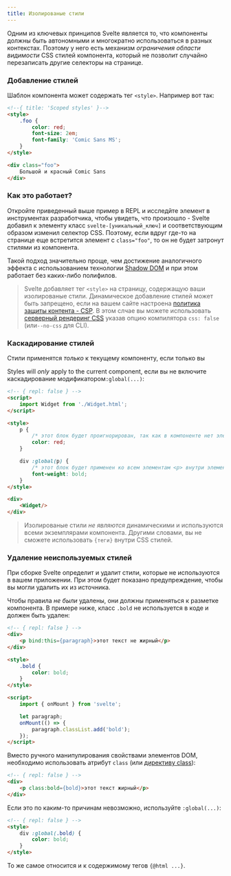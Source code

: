 ```yaml
---
title: Изолированые стили
---
```


Одним из ключевых принципов Svelte является то, что компоненты должны быть автономными и многократно использоваться в разных контекстах. Поэтому у него есть механизм *ограничения области видимости* CSS стилей компонента, который не позволит случайно перезаписать другие селекторы на странице.


### Добавление стилей

Шаблон компонента может содержать тег `<style>`. Например вот так:

```html
<!--{ title: 'Scoped styles' }-->
<style>
	.foo {
		color: red;
		font-size: 2em;
		font-family: 'Comic Sans MS';
	}
</style>

<div class="foo">
	Большой и красный Comic Sans
</div>
```


### Как это работает?

Откройте приведенный выше пример в REPL и исследйте элемент в инструментах разработчика, чтобы увидеть, что произошло - Svelte добавил к элементу класс `svelte-[уникальный_ключ]` и соответствующим образом изменил селектор CSS. Поэтому, если вдруг где-то на странице еще встретится элемент с `class="foo"`, то он не будет затронут стилями из компонента.

Такой подход значительно проще, чем достижение аналогичного эффекта с использованием технологии [Shadow DOM](http://caniuse.com/#search=shadow%20dom) и при этом работает без каких-либо полифилов.

> Svelte добавляет тег `<style>` на страницу, содержащую ваши изолированые стили. Динамическое добавление стилей может быть запрещено, если на вашем сайте настроена [политика защиты контента - CSP](https://developer.mozilla.org/en-US/docs/Web/HTTP/CSP). В этом слчае вы можете использовать [серверный рендеринг CSS](guide#rendering-css) указав опцию компилятора `css: false` (или`--no-css` для CLI).


### Каскадирование стилей 

Стили применятся *только* к текущему компоненту, если только вы 

Styles will *only* apply to the current component, если вы не включите каскадирование модификатором`:global(...)`:

<!-- TODO `cascade: false` in the REPL -->

```html
<!-- { repl: false } -->
<script>
	import Widget from './Widget.html';
</script>

<style>
	p {
		/* этот блок будет проигнорирован, так как в компоненте нет элемента <p>*/
		color: red;
	}

	div :global(p) {
		/* этот блок будет применен ко всем элементам <p> внутри элемента <div>, в том числе и внутри компонента <Widget> */
		font-weight: bold;
	}
</style>

<div>
	<Widget/>
</div>
```

> Изолированые стили *не являются* динамическими и используются всеми экземплярами компонента. Другими словами, вы не сможете использовать  `{теги}` внутри CSS стилей.
> 

### Удаление неиспользуемых стилей

При сборке Svelte определит и удалит стили, которые не используются в вашем приложении. При этом будет показано предупреждение, чтобы вы могли удалить их из источника.

Чтобы правила *не были* удалены, они должны применяться к разметке компонента. В примере ниже, класс `.bold` не используется в коде и должен быть удален:

```html
<!-- { repl: false } -->
<div>
	<p bind:this={paragraph}>этот текст не жирный</p>
</div>

<style>
	.bold {
		color: bold;
	}
</style>

<script>
	import { onMount } from 'svelte';

	let paragraph;
	onMount(() => {
		paragraph.classList.add('bold');
	});
</script>
```

Вместо ручного манипулирования свойствами элементов DOM, необходимо использовать  атрибут `class`  (или [директиву class](https://svelte.technology/guide#classes)):


```html
<!-- { repl: false } -->
<div>
	<p class:bold={bold}>этот текст жирный</p>
</div>
```

Если это по каким-то причинам невозможно, используйте `:global(...)`:

```html
<!-- { repl: false } -->
<style>
	div :global(.bold) {
		color: bold;
	}
</style>
```

То же самое относится и к содержимому тегов `{@html ...}`.